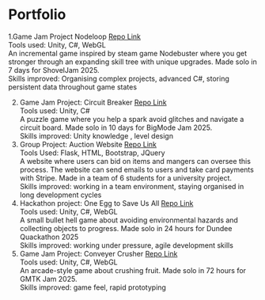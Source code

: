 # Portfolio

1.Game Jam Project Nodeloop
   [Repo Link](https://github.com/JacobOnion/Nodeloop)  
   Tools used: Unity, C#, WebGL  
   An incremental game inspired by steam game Nodebuster where you get stronger through an expanding skill tree with unique upgrades. Made solo in 7 days for ShovelJam 2025.  
   Skills improved: Organising complex projects, advanced C#, storing persistent data throughout game states  
   
2. Game Jam Project: Circuit Breaker
  [Repo Link](https://github.com/JacobOnion/BigMode-Jam-2025)  
  Tools used: Unity, C#  
  A puzzle game where you help a spark avoid glitches and navigate a circuit board. Made solo in 10 days for BigMode Jam 2025.  
  Skills improved: Unity knowledge , level design  
3. Group Project: Auction Website
  [Repo Link](https://github.com/JacobOnion/Auction-Website)  
  Tools Used: Flask, HTML, Bootstrap, JQuery  
   A website where users can bid on items and mangers can oversee this process. The website can send emails to users and take card payments with Stripe. Made in a team of 
   6 students for a university project.  
   Skills improved: working in a team environment, staying organised in long development cycles  
4. Hackathon project: One Egg to Save Us All
   [Repo Link](https://github.com/JacobOnion/One-Egg-to-save-us-all)  
   Tools used: Unity, C#, WebGL  
   A small bullet hell game about avoiding environmental hazards and collecting objects to progress. Made solo in 24 hours for Dundee Quackathon 2025  
   Skills improved: working under pressure, agile development skills  
5. Game Jam Project: Conveyer Crusher
   [Repo Link](https://github.com/JacobOnion/Conveyer-Crusher)  
   Tools used: Unity, C#, WebGL  
   An arcade-style game about crushing fruit. Made solo in 72 hours for GMTK Jam 2025.  
   Skills improved: game feel, rapid prototyping
   
